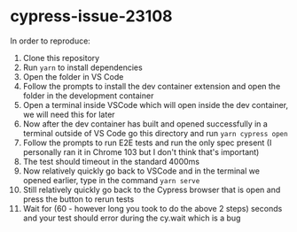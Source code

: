# cypress-issue-23108

In order to reproduce:

1. Clone this repository
2. Run `yarn` to install dependencies
3. Open the folder in VS Code
4. Follow the prompts to install the dev container extension and open the folder in the development container
5. Open a terminal inside VSCode which will open inside the dev container, we will need this for later
6. Now after the dev container has built and opened successfully in a terminal outside of VS Code go this directory and run `yarn cypress open`
7. Follow the prompts to run E2E tests and run the only spec present (I personally ran it in Chrome 103 but I don't think that's important)
8. The test should timeout in the standard 4000ms
9. Now relatively quickly go back to VSCode and in the terminal we opened earlier, type in the command `yarn serve`
10. Still relatively quickly go back to the Cypress browser that is open and press the button to rerun tests
11. Wait for (60 - however long you took to do the above 2 steps) seconds and your test should error during the cy.wait which is a bug
